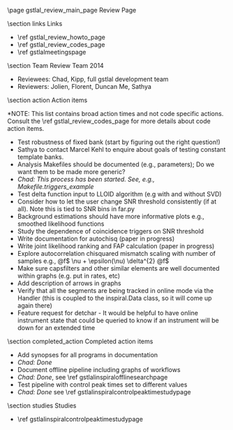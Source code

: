 \page gstlal_review_main_page Review Page

\section links Links

- \ref gstlal_review_howto_page
- \ref gstlal_review_codes_page
- \ref gstlalmeetingspage

\section Team Review Team 2014

- Reviewees: Chad, Kipp, full gstlal development team
- Reviewers: Jolien, Florent, Duncan Me, Sathya


\section action Action items

*NOTE: This list contains broad action times and not code specific actions.
Consult the \ref gstlal_review_codes_page for more details about code action
items.

- Test robustness of fixed bank (start by figuring out the right question!)
 - Sathya to contact Marcel Kehl to enquire about goals of testing constant template banks.
- Analysis Makefiles should be documented (e.g., parameters); Do we want them to be made more generic?
 - *Chad: This process has been started.  See, e.g., Makefile.triggers_example*
- Test delta function input to LLOID algorithm (e.g with and without SVD)
- Consider how to let the user change SNR threshold consistently (if at all).  Note this is tied to SNR bins in far.py
- Background estimations should have more informative plots e.g., smoothed likelihood functions
- Study the dependence of coincidence triggers on SNR threshold
- Write documentation for autochisq (paper in progress)
- Write joint likelihood ranking and FAP calculation (paper in progress)
- Explore autocorrelation chisquared mismatch scaling with number of samples e.g., @f$ \nu + \epsilon(\nu) \delta^{2} @f$
- Make sure capsfilters and other similar elements are well documented within graphs (e.g. put in rates, etc)
- Add description of arrows in graphs
- Verify that all the segments are being tracked in online mode via the Handler (this is coupled to the inspiral.Data class, so it will come up again there)
- Feature request for detchar - It would be helpful to have online instrument state that could be queried to know if an instrument will be down for an extended time

\section completed_action Completed action items
- Add synopses for all programs in documentation
 - *Chad: Done*
- Document offline pipeline including graphs of workflows
 - *Chad: Done*, see \ref gstlalinspiralofflinesearchpage
- Test pipeline with control peak times set to different values
 - *Chad: Done* see \ref gstlalinspiralcontrolpeaktimestudypage

\section studies Studies

- \ref gstlalinspiralcontrolpeaktimestudypage

